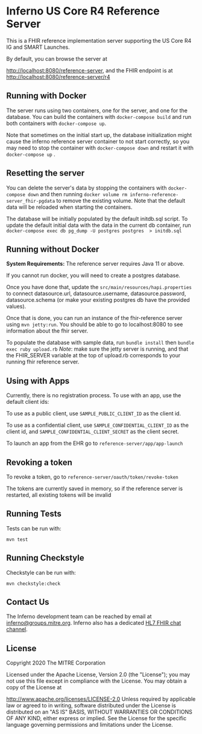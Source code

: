 # Inferno US Core R4 Reference Server

This is a FHIR reference implementation server supporting the US Core R4 IG and SMART Launches.

By default, you can browse the server at

[http://localhost:8080/reference-server](http://localhost:8080/reference-server), and the FHIR endpoint is at
[http://localhost:8080/reference-server/r4](http://localhost:8080/reference-server/r4)

## Running with Docker

The server runs using two containers, one for the server, and one for the
database. You can build the containers with `docker-compose build` and 
run both containers with `docker-compose up`.

Note that sometimes on the initial start up, the database initialization might cause the inferno reference server container to not start correctly, so you may need to stop the container with `docker-compose down` and restart it with `docker-compose up` .

## Resetting the server

You can delete the server's data by stopping the containers with `docker-compose down` and then running `docker volume rm inferno-reference-server_fhir-pgdata` to remove the existing volume. Note that the default data will be reloaded when starting the containers.


The database will be initially populated by the default initdb.sql script. To update the default initial data with the data in the current db container, run `docker-compose exec db pg_dump -U postgres postgres  > initdb.sql`

## Running without Docker

**System Requirements:**
The reference server requires Java 11 or above.

If you cannot run docker, you will need to create a postgres database.

Once you have done that, update the `src/main/resources/hapi.properties` to connect datasource.url, datasource.username, datasource.password, datasource.schema (or make your existing postgres db have the provided values).

Once that is done, you can run an instance of the fhir-reference server using `mvn jetty:run`.  You should be able to go to localhost:8080 to see information about the fhir server.

To populate the database with sample data, run `bundle install` then `bundle exec ruby upload.rb` *Note*: make sure the jetty server is running, and that the FHIR_SERVER variable at the top of upload.rb corresponds to your running fhir reference server.

## Using with Apps

Currently, there is no registration process. To use with an app, use the default client ids:

To use as a public client, use `SAMPLE_PUBLIC_CLIENT_ID` as the client id.

To use as a confidential client, use `SAMPLE_CONFIDENTIAL_CLIENT_ID` as the client id, and `SAMPLE_CONFIDENTIAL_CLIENT_SECRET` as the client secret.

To launch an app from the EHR go to `reference-server/app/app-launch`

## Revoking a token

To revoke a token, go to `reference-server/oauth/token/revoke-token`

The tokens are currently saved in memory, so if the reference server is restarted, all existing tokens will be invalid

## Running Tests

Tests can be run with:

```shell
mvn test
```

## Running Checkstyle

Checkstyle can be run with:

```shell
mvn checkstyle:check
```

## Contact Us
The Inferno development team can be reached by email at inferno@groups.mitre.org. Inferno also has a dedicated [HL7 FHIR chat channel](https://chat.fhir.org/#narrow/stream/153-inferno).

## License
Copyright 2020 The MITRE Corporation

Licensed under the Apache License, Version 2.0 (the "License"); you may not use this file except in compliance with the License. You may obtain a copy of the License at

http://www.apache.org/licenses/LICENSE-2.0
Unless required by applicable law or agreed to in writing, software distributed under the License is distributed on an "AS IS" BASIS, WITHOUT WARRANTIES OR CONDITIONS OF ANY KIND, either express or implied. See the License for the specific language governing permissions and limitations under the License.
